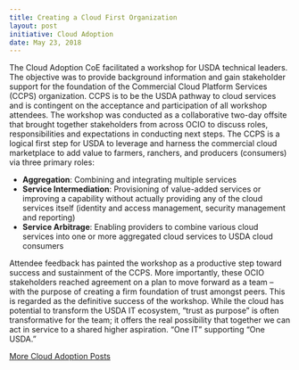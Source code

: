 ```yaml
---
title: Creating a Cloud First Organization
layout: post
initiative: Cloud Adoption
date: May 23, 2018
---
```


The Cloud Adoption CoE facilitated a workshop for USDA technical leaders.  The objective was to provide background information and gain stakeholder support for the foundation of the Commercial Cloud Platform Services (CCPS) organization.  CCPS is to be the USDA pathway to cloud services and is contingent on the acceptance and participation of all workshop attendees. The workshop was conducted as a collaborative two-day offsite that brought together stakeholders from across OCIO to discuss roles, responsibilities and expectations in conducting next steps.  The CCPS is a logical first step for USDA to leverage and harness the commercial cloud marketplace to add value to farmers, ranchers, and producers (consumers) via three primary roles:


- **Aggregation**: Combining and integrating multiple services
- **Service Intermediation**: Provisioning of value-added services or improving a capability without actually providing any of the cloud services itself (identity and access management, security management and reporting)
- **Service Arbitrage**: Enabling providers to combine various cloud services into one or more aggregated cloud services to USDA cloud consumers

Attendee feedback has painted the workshop as a productive step toward success and sustainment of the CCPS. More importantly, these OCIO stakeholders reached agreement on a plan to move forward as a team – with the purpose of creating a firm foundation of trust amongst peers. This is regarded as the definitive success of the workshop. While the cloud has potential to transform the USDA IT ecosystem, “trust as purpose” is often transformative for the team; it offers the real possibility that together we can act in service to a shared higher aspiration. “One IT” supporting “One USDA.”

<a href="{{site.baseurl}}/coe/cloud-adoption.html#coe-updates" class="usa-button">More Cloud Adoption Posts</a>
